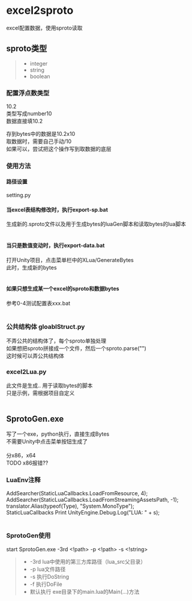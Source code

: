 # excel2sproto
excel配置数据，使用sproto读取

## sproto类型

> * integer
> * string
> * boolean

### 配置浮点数类型
10.2</br>
类型写成number10</br>
数据直接填10.2</br>

存到bytes中的数据是10.2x10</br>
取数据时，需要自己手动/10</br>
如果可以，尝试把这个操作写到取数据的底层</br>

### 使用方法
#### 路径设置
setting.py
#### 当excel表结构修改时，执行export-sp.bat</br>
生成新的.sproto文件以及用于生成bytes的luaGen脚本和读取bytes的lua脚本</br>
</br>
#### 当只是数值变动时，执行export-data.bat</br>
打开Unity项目，点击菜单栏中的XLua/GenerateBytes</br>
此时，生成新的bytes</br>
</br>
#### 如果只想生成某一个excel的sproto和数据bytes</br>
参考0-4测试配置表xxx.bat</br>
</br>

### 公共结构体 gloablStruct.py
不弄公共的结构体了，每个sproto单独处理</br>
如果想把sproto拼接成一个文件，然后一个sproto.parse("")</br>
这时候可以弄公共结构体</br>

### excel2Lua.py</br>
此文件是生成.. 用于读取bytes的脚本</br>
只是示例，需根据项目自定义</br>
</br>


## SprotoGen.exe
写了一个exe，python执行，直接生成Bytes</br>
不需要Unity中点击菜单按钮生成了</br>
</br>
分x86，x64</br>
TODO x86报错??</br>

### LuaEnv注释
AddSearcher(StaticLuaCallbacks.LoadFromResource, 4);</br>
AddSearcher(StaticLuaCallbacks.LoadFromStreamingAssetsPath, -1);</br>
translator.Alias(typeof(Type), "System.MonoType");</br>
StaticLuaCallbacks Print UnityEngine.Debug.Log("LUA: " + s);</br>
</br>

### SprotoGen使用
start SprotoGen.exe -3rd <!path> -p <!path> -s <!string></br>

> * -3rd lua中使用的第三方库路径（lua_src父目录）
> * -p lua文件路径
> * -s 执行DoString
> * -f 执行DoFile
> * 默认执行 exe目录下的main.lua的Main(...)方法
